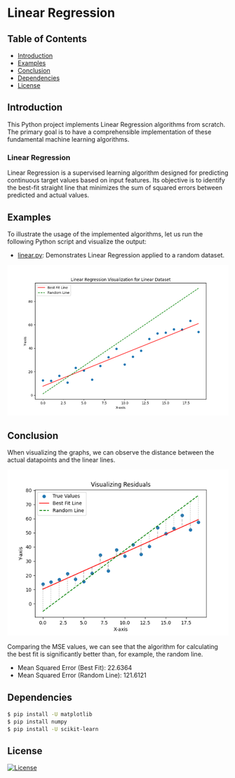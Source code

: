 # Linear Regression 

## Table of Contents

- [Introduction](#introduction)
- [Examples](#examples)
- [Conclusion](#testing)
- [Dependencies](#testing)
- [License](#license)

## Introduction

This Python project implements Linear Regression algorithms from scratch. The primary goal is to have a comprehensible implementation of these fundamental machine learning algorithms.

### Linear Regression

Linear Regression is a supervised learning algorithm designed for predicting continuous target values based on input features. Its objective is to identify the best-fit straight line that minimizes the sum of squared errors between predicted and actual values.

## Examples

To illustrate the usage of the implemented algorithms, let us run the following Python script and visualize the output:

- [linear.py](/linear.py): Demonstrates Linear Regression applied to a random dataset.

![image](/assets/Regression_Visulaization.png)

## Conclusion

When visualizing the graphs, we can observe the distance between the actual datapoints and the linear lines.

![image](/assets/Residuals_Visualization.png)

Comparing the MSE values, we can see that the algorithm for calculating the best fit is significantly better than, for example, the random line.

- Mean Squared Error (Best Fit): 22.6364
- Mean Squared Error (Random Line): 121.6121

## Dependencies

```bash pip install matplotlib
$ pip install -U matplotlib
$ pip install numpy
$ pip install -U scikit-learn
```

## License
[![License](https://img.shields.io/badge/license-MIT-blue.svg)](https://opensource.org/licenses/MIT)
